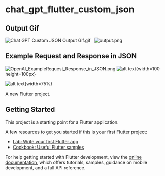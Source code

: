 # chat_gpt_flutter_custom_json

## Output Gif
![Chat GPT Custom JSON Output Gif.gif](Chat%20GPT%20Custom%20JSON%20Output%20Gif.gif)
&nbsp;
![output.png](output.png)

## Example Request and Response in JSON
![OpenAI_ExampleRequest_Response_in_JSON.png](OpenAI_ExampleRequest_Response_in_JSON.png)
![alt text](OpenAI_ExampleRequest_Response_in_JSON.png "Title Text"){width=100 height=100px}

![alt text](OpenAI_ExampleRequest_Response_in_JSON.png "Title Text"){width=75%}

A new Flutter project.

## Getting Started

This project is a starting point for a Flutter application.

A few resources to get you started if this is your first Flutter project:

- [Lab: Write your first Flutter app](https://docs.flutter.dev/get-started/codelab)
- [Cookbook: Useful Flutter samples](https://docs.flutter.dev/cookbook)

For help getting started with Flutter development, view the
[online documentation](https://docs.flutter.dev/), which offers tutorials,
samples, guidance on mobile development, and a full API reference.
